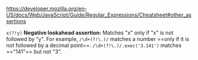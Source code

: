 https://developer.mozilla.org/en-US/docs/Web/JavaScript/Guide/Regular_Expressions/Cheatsheet#other_assertions

`x(?!y)`
**Negative lookahead assertion:** Matches "x" only if "x" is not followed by "y". For example, `/\d+(?!\.)/` matches a number ==only if it is not followed by a decimal point==. `/\d+(?!\.)/.exec('3.141')` matches =="141"== but not "3".
